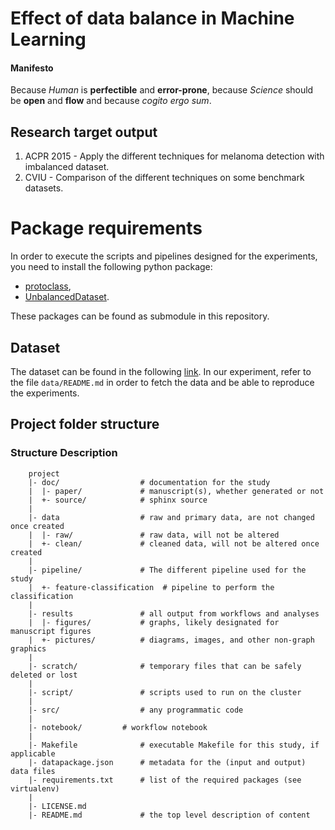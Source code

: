 Effect of data balance in Machine Learning
==========================================

#### Manifesto

Because *Human* is **perfectible** and **error-prone**, because *Science* should be **open** and **flow** and because *cogito ergo sum*.

## Research target output

1. ACPR 2015 - Apply the different techniques for melanoma detection with imbalanced dataset.
1. CVIU - Comparison of the different techniques on some benchmark datasets.

# Package requirements

In order to execute the scripts and pipelines designed for the experiments, you need to install the following python package:

* [protoclass](https://github.com/glemaitre/protoclass),
* [UnbalancedDataset](https://github.com/fmfn/UnbalancedDataset).

These packages can be found as submodule in this repository.

## Dataset

The dataset can be found in the following [link](http://www.cs.gsu.edu/~zding/research/benchmark-data.php).
In our experiment, refer to the file `data/README.md` in order to fetch the data and be able to reproduce the experiments.

Project folder structure
------------------------

### Structure Description
```
    project
    |- doc/                  # documentation for the study
    |  |- paper/             # manuscript(s), whether generated or not
    |  +- source/            # sphinx source
    |
    |- data                  # raw and primary data, are not changed once created
    |  |- raw/               # raw data, will not be altered
    |  +- clean/             # cleaned data, will not be altered once created
    |
    |- pipeline/             # The different pipeline used for the study
    |  +- feature-classification  # pipeline to perform the classification
    |
    |- results               # all output from workflows and analyses
    |  |- figures/           # graphs, likely designated for manuscript figures
    |  +- pictures/          # diagrams, images, and other non-graph graphics
    |
    |- scratch/              # temporary files that can be safely deleted or lost
    |
    |- script/               # scripts used to run on the cluster
    |
    |- src/                  # any programmatic code
    |
    |- notebook/	     # workflow notebook
    |
    |- Makefile              # executable Makefile for this study, if applicable
    |- datapackage.json      # metadata for the (input and output) data files
    |- requirements.txt      # list of the required packages (see virtualenv)
    |
    |- LICENSE.md
    |- README.md             # the top level description of content
```
